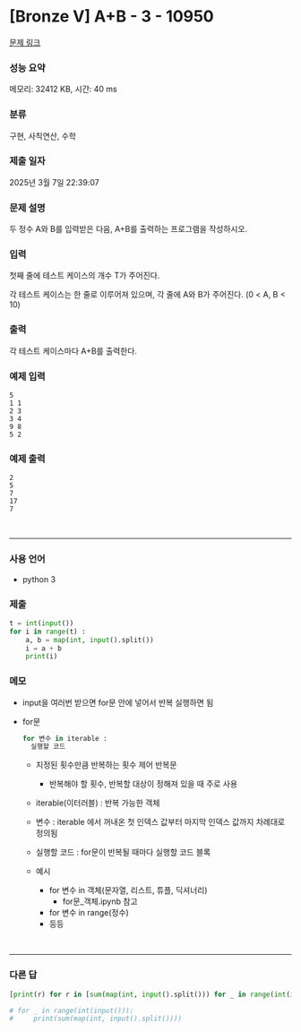# [Bronze V] A+B - 3 - 10950

[문제 링크](https://www.acmicpc.net/problem/10950)

### 성능 요약

메모리: 32412 KB, 시간: 40 ms

### 분류

구현, 사칙연산, 수학

### 제출 일자

2025년 3월 7일 22:39:07

### 문제 설명

<p>두 정수 A와 B를 입력받은 다음, A+B를 출력하는 프로그램을 작성하시오.</p>

### 입력

 <p>첫째 줄에 테스트 케이스의 개수 T가 주어진다.</p>

<p>각 테스트 케이스는 한 줄로 이루어져 있으며, 각 줄에 A와 B가 주어진다. (0 < A, B < 10)</p>

### 출력

 <p>각 테스트 케이스마다 A+B를 출력한다.</p>

### 예제 입력

```
5
1 1
2 3
3 4
9 8
5 2
```

### 예제 출력

```
2
5
7
17
7
```

<br>

---

### 사용 언어

- python 3

### 제출

```python
t = int(input())
for i in range(t) :
    a, b = map(int, input().split())
    i = a + b
    print(i)
```

### 메모

- input을 여러번 받으면 for문 안에 넣어서 반복 실행하면 됨
- for문

  ```python
  for 변수 in iterable :
    실행할 코드
  ```

  - 지정된 횟수만큼 반복하는 횟수 제어 반복문

    - 반복해야 할 횟수, 반복할 대상이 정해져 있을 때 주로 사용

  - iterable(이터러블) : 반복 가능한 객체
  - 변수 : iterable 에서 꺼내온 첫 인덱스 값부터 마지막 인덱스 값까지 차례대로 정의됨
  - 실행할 코드 : for문이 반복될 때마다 실행할 코드 블록

  - 예시

    - for 변수 in 객체(문자열, 리스트, 튜플, 딕셔너리)
      - for문\_객체.ipynb 참고
    - for 변수 in range(정수)
    - 등등

<br>

---

### 다른 답

```python
[print(r) for r in [sum(map(int, input().split())) for _ in range(int(input()))]]

# for _ in range(int(input())):
#     print(sum(map(int, input().split())))
```
